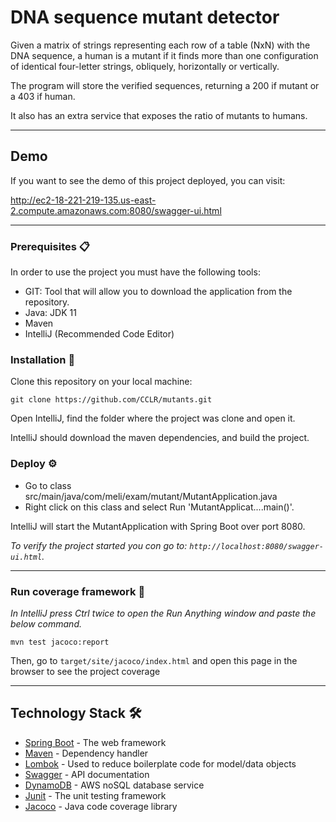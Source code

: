 # DNA sequence mutant detector

Given a matrix of strings representing each row of a table (NxN) with the DNA sequence, a human is a mutant if it finds more than one configuration of identical four-letter strings, obliquely, horizontally or vertically.

The program will store the verified sequences, returning a 200 if mutant or a 403 if human.

It also has an extra service that exposes the ratio of mutants to humans.

---

## Demo

If you want to see the demo of this project deployed, you can visit: 

http://ec2-18-221-219-135.us-east-2.compute.amazonaws.com:8080/swagger-ui.html

---

### Prerequisites 📋

In order to use the project you must have the following tools:

- GIT: Tool that will allow you to download the application from the repository.
- Java: JDK 11
- Maven
- IntelliJ (Recommended Code Editor)


### Installation 🔧
Clone this repository on your local machine:
```
git clone https://github.com/CCLR/mutants.git
``` 

Open IntelliJ, find the folder where the project was clone and open it.

IntelliJ should download the maven dependencies, and build the project.

### Deploy ⚙️

- Go to class src/main/java/com/meli/exam/mutant/MutantApplication.java
- Right click on this class and select Run 'MutantApplicat....main()'.

IntelliJ will start the MutantApplication with Spring Boot over port 8080.

_To verify the project started you con go to: `http://localhost:8080/swagger-ui.html`._

---

### Run coverage framework 🔩

_In IntelliJ press Ctrl twice to open the Run Anything window and paste the below command._

```
mvn test jacoco:report
```
Then, go to `target/site/jacoco/index.html` and open this page in the browser to see the project coverage

---

## Technology Stack 🛠️

* [Spring Boot](https://spring.io/projects/spring-boot/) - The web framework
* [Maven](https://maven.apache.org/) - Dependency handler
* [Lombok](https://projectlombok.org/) - Used to reduce boilerplate code for model/data objects
* [Swagger](https://swagger.io/) - API documentation
* [DynamoDB](https://aws.amazon.com/dynamodb/) - AWS noSQL database service
* [Junit](https://junit.org/junit5/) - The unit testing framework
* [Jacoco](https://www.eclemma.org/jacoco/) - Java code coverage library



